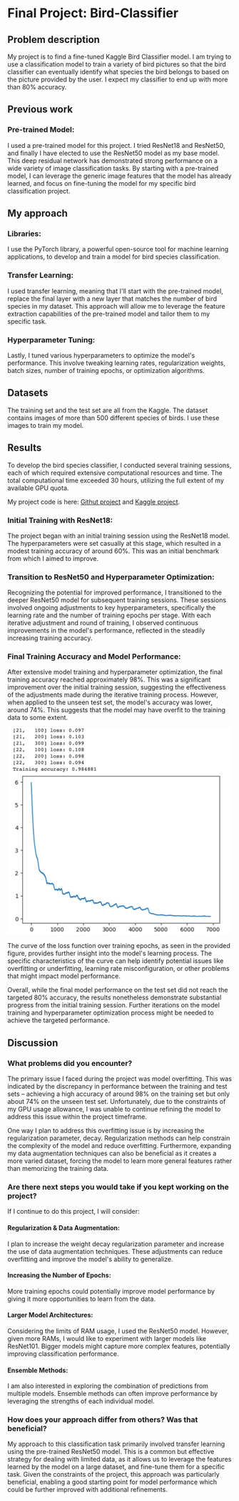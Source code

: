 # Final Project: Bird-Classifier #

## Problem description ##
My project is to find a fine-tuned Kaggle Bird Classifier model. I am trying to use a classification model to train a variety of bird pictures so that the bird classifier can eventually identify what species the bird belongs to based on the picture provided by the user. I expect my classifier to end up with more than 80% accuracy.

## Previous work ##
### Pre-trained Model: ###
I used a pre-trained model for this project. I tried ResNet18 and ResNet50, and finally I have elected to use the ResNet50 model as my base model. This deep residual network has demonstrated strong performance on a wide variety of image classification tasks.  By starting with a pre-trained model, I can leverage the generic image features that the model has already learned, and focus on fine-tuning the model for my specific bird classification project.

## My approach ##
### Libraries: ###
I use the PyTorch library, a powerful open-source tool for machine learning applications, to develop and train a model for bird species classification.

### Transfer Learning: ###
I used transfer learning, meaning that I'll start with the pre-trained model, replace the final layer with a new layer that matches the number of bird species in my dataset. This approach will allow me to leverage the feature extraction capabilities of the pre-trained model and tailor them to my specific task.

### Hyperparameter Tuning: ###
Lastly, I tuned various hyperparameters to optimize the model's performance.  This involve tweaking learning rates, regularization weights, batch sizes, number of training epochs, or optimization algorithms. 

## Datasets ##
The training set and the test set are all from the Kaggle. The dataset contains images of more than 500 different species of birds. I use these images to train my model.

## Results ##
To develop the bird species classifier, I conducted several training sessions, each of which required extensive computational resources and time.  The total computational time exceeded 30 hours, utilizing the full extent of my available GPU quota.

My project code is here: [Githut project](./birdkaggle.ipynb) and [Kaggle project](https://www.kaggle.com/code/gangouyang/birdkaggle).

### Initial Training with ResNet18: ###
The project began with an initial training session using the ResNet18 model. The hyperparameters were set casually at this stage, which resulted in a modest training accuracy of around 60%.  This was an initial benchmark from which I aimed to improve.

### Transition to ResNet50 and Hyperparameter Optimization: ###
Recognizing the potential for improved performance, I transitioned to the deeper ResNet50 model for subsequent training sessions.  These sessions involved ongoing adjustments to key hyperparameters, specifically the learning rate and the number of training epochs per stage.  With each iterative adjustment and round of training, I observed continuous improvements in the model's performance, reflected in the steadily increasing training accuracy.

### Final Training Accuracy and Model Performance: ###
After extensive model training and hyperparameter optimization, the final training accuracy reached approximately 98%.  This was a significant improvement over the initial training session, suggesting the effectiveness of the adjustments made during the iterative training process.  However, when applied to the unseen test set, the model's accuracy was lower, around 74%.  This suggests that the model may have overfit to the training data to some extent.

<img src="./loss.png" alt="loss" width="500">

The curve of the loss function over training epochs, as seen in the provided figure, provides further insight into the model's learning process.  The specific characteristics of the curve can help identify potential issues like overfitting or underfitting, learning rate misconfiguration, or other problems that might impact model performance.

Overall, while the final model performance on the test set did not reach the targeted 80% accuracy, the results nonetheless demonstrate substantial progress from the initial training session.  Further iterations on the model training and hyperparameter optimization process might be needed to achieve the targeted performance.

## Discussion ##
### What problems did you encounter? ###

The primary issue I faced during the project was model overfitting.  This was indicated by the discrepancy in performance between the training and test sets – achieving a high accuracy of around 98% on the training set but only about 74% on the unseen test set.  Unfortunately, due to the constraints of my GPU usage allowance, I was unable to continue refining the model to address this issue within the project timeframe.

One way I plan to address this overfitting issue is by increasing the regularization parameter, decay.  Regularization methods can help constrain the complexity of the model and reduce overfitting.  Furthermore, expanding my data augmentation techniques can also be beneficial as it creates a more varied dataset, forcing the model to learn more general features rather than memorizing the training data.

### Are there next steps you would take if you kept working on the project? ###

If I continue to do this project, I will consider:

#### Regularization & Data Augmentation: #### 
I plan to increase the weight decay regularization parameter and increase the use of data augmentation techniques.  These adjustments can reduce overfitting and improve the model's ability to generalize.

#### Increasing the Number of Epochs: ####
More training epochs could potentially improve model performance by giving it more opportunities to learn from the data.

#### Larger Model Architectures: ####
Considering the limits of RAM usage, I used the ResNet50 model. However, given more RAMs, I would like to experiment with larger models like ResNet101. Bigger models might capture more complex features, potentially improving classification performance.

#### Ensemble Methods: ####
I am also interested in exploring the combination of predictions from multiple models.  Ensemble methods can often improve performance by leveraging the strengths of each individual model.

### How does your approach differ from others? Was that beneficial? ###
My approach to this classification task primarily involved transfer learning using the pre-trained ResNet50 model. This is a common but effective strategy for dealing with limited data, as it allows us to leverage the features learned by the model on a large dataset, and fine-tune them for a specific task. Given the constraints of the project, this approach was particularly beneficial, enabling a good starting point for model performance which could be further improved with additional refinements.

